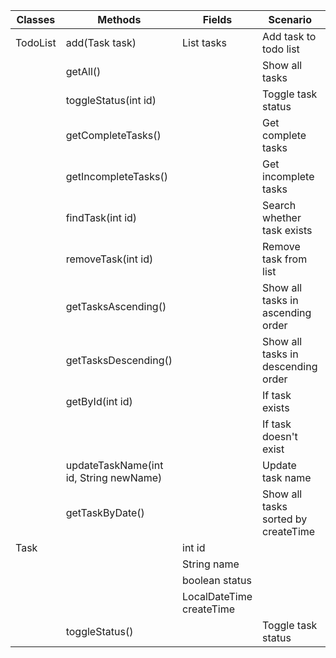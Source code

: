 

| Classes  | Methods                                | Fields                   | Scenario                            | Outcome                                    |
|----------|----------------------------------------|--------------------------|-------------------------------------|--------------------------------------------|
| TodoList | add(Task task)                         | List<Task> tasks         | Add task to todo list               | boolean whether succeeded                  |
|          | getAll()                               |                          | Show all tasks                      | String with all tasks                      |
|          | toggleStatus(int id)                   |                          | Toggle task status                  | boolean status                             |
|          | getCompleteTasks()                     |                          | Get complete tasks                  | List<Task> with complete tasks             |
|          | getIncompleteTasks()                   |                          | Get incomplete tasks                | List<Task> with incomplete tasks           |
|          | findTask(int id)                       |                          | Search whether task exists          | String message with search result          |
|          | removeTask(int id)                     |                          | Remove task from list               | boolean whether succeeded                  |
|          | getTasksAscending()                    |                          | Show all tasks in ascending order   | List<Task> with tasks in ascending order   |
|          | getTasksDescending()                   |                          | Show all tasks in descending order  | List<Task> with tasks in descending order  |
|          | getById(int id)                        |                          | If task exists                      | Task with given id                         |
|          |                                        |                          | If task doesn't exist               | NotFoundException                          |
|          | updateTaskName(int id, String newName) |                          | Update task name                    | boolean whether succeeded                  |
|          | getTaskByDate()                        |                          | Show all tasks sorted by createTime | List<Task> with tasks sorted by createTime |
| Task     |                                        | int id                   |                                     |                                            |
|          |                                        | String name              |                                     |                                            |
|          |                                        | boolean status           |                                     |                                            |
|          |                                        | LocalDateTime createTime |                                     |                                            |
|          | toggleStatus()                         |                          | Toggle task status                  | boolean whether succeeded                  |